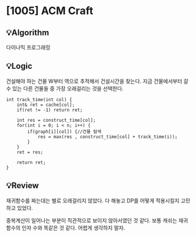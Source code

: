 # [1005] ACM Craft
## 💡Algorithm

다이나믹 프로그래밍

## 💡Logic

건설해야 하는 건물 W부터 역으로 추적해서 건설시간을 찾는다. 지금 건물에서부터 갈 수 있는 다른 건물들 중 가장 오래걸리는 것을 선택한다.
```
int track_time(int col) {
    int& ret = cache[col];
    if(ret != -1) return ret;
    
    int res = construct_time[col];
    for(int i = 0; i < n; i++) {
        if(graph[i][col]) {//건물 탐색
            res = max(res , construct_time[col] + track_time(i));
        }
    }
    ret = res;
    
    return ret;
}
```

## 💡Review

재귀함수를 짜는대는 별로 오래걸리지 않았다. 다 해놓고 DP를 어떻게 적용시킬지 고민하고 있었다.

중복계산이 일어나는 부분이 직관적으로 보이지 않아서였던 것 같다. 보통 캐쉬는 재귀함수의 인자 수와 똑같은 것 같다. 어렵게 생각하지 말자.
